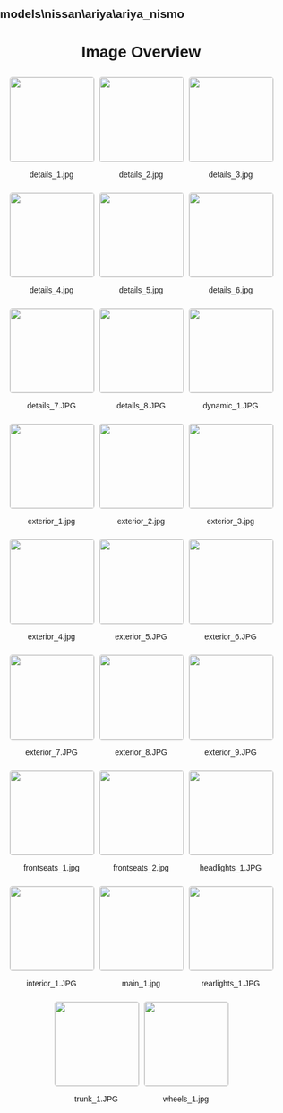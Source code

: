 ## models\nissan\ariya\ariya_nismo
<style>
    body {
        font-family: Arial, sans-serif;
        margin: 0;
        padding: 0;
    }
    .image-gallery {
        display: flex;
        flex-wrap: wrap;
        gap: 10px;
        justify-content: center;
        padding: 10px;
    }
    .image-gallery img {
        width: 150px;
        height: auto;
        border: 1px solid #ddd;
        border-radius: 5px;
    }
    .image-gallery div {
        flex: 1 1 calc(33.333% - 20px); /* Three images per row on large screens */
        max-width: 150px;
        text-align: center;
    }
    @media (max-width: 768px) {
        .image-gallery div {
            flex: 1 1 calc(50% - 20px); /* Two images per row on medium screens */
        }
    }
    @media (max-width: 480px) {
        .image-gallery div {
            flex: 1 1 100%; /* One image per row on small screens */
        }
    }
</style>
<h1 style ="text-align: center;"> Image Overview </h1> <div class="image-gallery">
<div>
<img src="https://media.evkx.net/multimedia/models/nissan/ariya/ariya_nismo/details_1_st.jpg">
<p>details_1.jpg</p>
</div>
<div>
<img src="https://media.evkx.net/multimedia/models/nissan/ariya/ariya_nismo/details_2_st.jpg">
<p>details_2.jpg</p>
</div>
<div>
<img src="https://media.evkx.net/multimedia/models/nissan/ariya/ariya_nismo/details_3_st.jpg">
<p>details_3.jpg</p>
</div>
<div>
<img src="https://media.evkx.net/multimedia/models/nissan/ariya/ariya_nismo/details_4_st.jpg">
<p>details_4.jpg</p>
</div>
<div>
<img src="https://media.evkx.net/multimedia/models/nissan/ariya/ariya_nismo/details_5_st.jpg">
<p>details_5.jpg</p>
</div>
<div>
<img src="https://media.evkx.net/multimedia/models/nissan/ariya/ariya_nismo/details_6_st.jpg">
<p>details_6.jpg</p>
</div>
<div>
<img src="https://media.evkx.net/multimedia/models/nissan/ariya/ariya_nismo/details_7_st.JPG">
<p>details_7.JPG</p>
</div>
<div>
<img src="https://media.evkx.net/multimedia/models/nissan/ariya/ariya_nismo/details_8_st.JPG">
<p>details_8.JPG</p>
</div>
<div>
<img src="https://media.evkx.net/multimedia/models/nissan/ariya/ariya_nismo/dynamic_1_st.JPG">
<p>dynamic_1.JPG</p>
</div>
<div>
<img src="https://media.evkx.net/multimedia/models/nissan/ariya/ariya_nismo/exterior_1_st.jpg">
<p>exterior_1.jpg</p>
</div>
<div>
<img src="https://media.evkx.net/multimedia/models/nissan/ariya/ariya_nismo/exterior_2_st.jpg">
<p>exterior_2.jpg</p>
</div>
<div>
<img src="https://media.evkx.net/multimedia/models/nissan/ariya/ariya_nismo/exterior_3_st.jpg">
<p>exterior_3.jpg</p>
</div>
<div>
<img src="https://media.evkx.net/multimedia/models/nissan/ariya/ariya_nismo/exterior_4_st.jpg">
<p>exterior_4.jpg</p>
</div>
<div>
<img src="https://media.evkx.net/multimedia/models/nissan/ariya/ariya_nismo/exterior_5_st.JPG">
<p>exterior_5.JPG</p>
</div>
<div>
<img src="https://media.evkx.net/multimedia/models/nissan/ariya/ariya_nismo/exterior_6_st.JPG">
<p>exterior_6.JPG</p>
</div>
<div>
<img src="https://media.evkx.net/multimedia/models/nissan/ariya/ariya_nismo/exterior_7_st.JPG">
<p>exterior_7.JPG</p>
</div>
<div>
<img src="https://media.evkx.net/multimedia/models/nissan/ariya/ariya_nismo/exterior_8_st.JPG">
<p>exterior_8.JPG</p>
</div>
<div>
<img src="https://media.evkx.net/multimedia/models/nissan/ariya/ariya_nismo/exterior_9_st.JPG">
<p>exterior_9.JPG</p>
</div>
<div>
<img src="https://media.evkx.net/multimedia/models/nissan/ariya/ariya_nismo/frontseats_1_st.jpg">
<p>frontseats_1.jpg</p>
</div>
<div>
<img src="https://media.evkx.net/multimedia/models/nissan/ariya/ariya_nismo/frontseats_2_st.jpg">
<p>frontseats_2.jpg</p>
</div>
<div>
<img src="https://media.evkx.net/multimedia/models/nissan/ariya/ariya_nismo/headlights_1_st.JPG">
<p>headlights_1.JPG</p>
</div>
<div>
<img src="https://media.evkx.net/multimedia/models/nissan/ariya/ariya_nismo/interior_1_st.JPG">
<p>interior_1.JPG</p>
</div>
<div>
<img src="https://media.evkx.net/multimedia/models/nissan/ariya/ariya_nismo/main_1_st.jpg">
<p>main_1.jpg</p>
</div>
<div>
<img src="https://media.evkx.net/multimedia/models/nissan/ariya/ariya_nismo/rearlights_1_st.JPG">
<p>rearlights_1.JPG</p>
</div>
<div>
<img src="https://media.evkx.net/multimedia/models/nissan/ariya/ariya_nismo/trunk_1_st.JPG">
<p>trunk_1.JPG</p>
</div>
<div>
<img src="https://media.evkx.net/multimedia/models/nissan/ariya/ariya_nismo/wheels_1_st.jpg">
<p>wheels_1.jpg</p>
</div>
</div>
